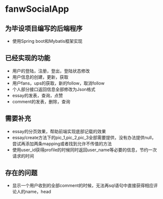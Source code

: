 # fanwSocialApp

## 为毕设项目编写的后端程序
- 使用Spring boot和Mybatis框架实现

## 已经实现的功能
- 用户的登陆，注册，登出，登陆状态修改
- 用户信息的创建，更新，获取
- 用户fans，ups的获取，新的follow，取消follow
- 个人部分接口返回信息全部修改为Json格式
- essay的发表，查询，点赞
- comment的发表，删除，查询

## 需要补充
- essay的分页效果，帮助前端实现底部记载的效果
- essay/create方法下的pic_1,pic_2,pic_3全部需要提供，没有办法提供null，尝试再添加两条mapping或者找到允许不传值的方法
- 使用user_id获得profile的时候同时返回user_name等必要的信息，节约一次请求的时间

## 存在的问题
- 显示一个用户收到的全部comment的时候，无法再sql语句中直接获得相应评论人的name，head
